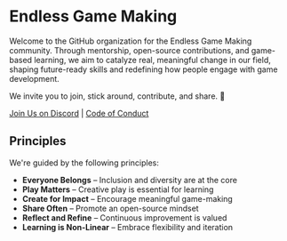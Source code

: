 # Endless Game Making

Welcome to the GitHub organization for the Endless Game Making community. Through mentorship, open-source contributions, and game-based learning, we aim to catalyze real, meaningful change in our field, shaping future-ready skills and redefining how people engage with game development.

We invite you to join, stick around, contribute, and share. 🧡

[Join Us on Discord][discord] | [Code of Conduct]

## Principles

We're guided by the following principles:

- **Everyone Belongs** – Inclusion and diversity are at the core
- **Play Matters** – Creative play is essential for learning
- **Create for Impact** – Encourage meaningful game-making
- **Share Often** – Promote an open-source mindset
- **Reflect and Refine** – Continuous improvement is valued
- **Learning is Non-Linear** – Embrace flexibility and iteration

[Code of Conduct]: https://github.com/Endless-Game-Making/.github/blob/main/CODE_OF_CONDUCT.md
[Discord]: https://discord.gg/4HmSVccyvP
